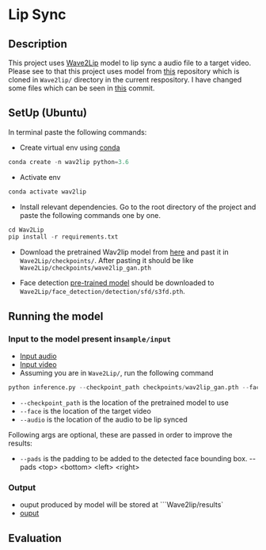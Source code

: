 # Lip Sync
## Description

This project uses [Wave2Lip](https://github.com/Rudrabha/Wav2Lip) model to  lip sync a audio file to a target video. Please see to that this project uses model from [this](https://github.com/Rudrabha/Wav2Lip) repository which is cloned in ```Wave2lip/``` directory in the current respository. I have changed some files which can be seen in [this](https://github.com/suprasauce/LIpSync/commit/a1c56bec1a7c373ef5208ac1dd5a661b25a4950b) commit.

## SetUp (Ubuntu)
In terminal paste the following commands:
- Create virtual env using [conda](https://docs.conda.io/projects/conda/en/latest/user-guide/install/linux.html)
```python
conda create -n wav2lip python=3.6
```
- Activate env
```python
conda activate wav2lip  
```
- Install relevant dependencies. Go to the root directory of the project and paste the following commands one by one.
```python
cd Wav2Lip
pip install -r requirements.txt
```
- Download the pretrained Wav2lip model from [here](https://iiitaphyd-my.sharepoint.com/:u:/g/personal/radrabha_m_research_iiit_ac_in/EdjI7bZlgApMqsVoEUUXpLsBxqXbn5z8VTmoxp55YNDcIA?e=n9ljGW) and past it in ```Wave2Lip/checkpoints/```. After pasting it should be like ```Wave2Lip/checkpoints/wave2lip_gan.pth```


- Face detection [pre-trained model](https://www.adrianbulat.com/downloads/python-fan/s3fd-619a316812.pth) should be downloaded to ```Wave2Lip/face_detection/detection/sfd/s3fd.pth```.

## Running the model
### Input to the model present in```sample/input```
- [Input audio](https://github.com/suprasauce/LIpSync/blob/main/sample/input/audio.wav)
- [Input video](https://github.com/suprasauce/LIpSync/blob/main/sample/input/video.mp4) 
- Assuming you are in ```Wave2Lip/```, run the following command
```python
python inference.py --checkpoint_path checkpoints/wav2lip_gan.pth --face ../sample/input/video.mp4 --audio ../sample/input/audio.wav --pads 0 0 0 0
```
- ```--checkpoint_path``` is the location of the pretrained model to use
- ```--face``` is the location of the target video
- ```--audio``` is the location of the audio to be lip synced

Following args are optional, these are passed in order to improve the results:
- ```--pads``` is the padding to be added to the detected face bounding box. --pads \<top> \<bottom> \<left> \<right>
### Output 
- ouput produced by model will be stored at ```Wave2lip/results`
- [ouput](https://github.com/suprasauce/LIpSync/blob/main/sample/output/output.mp4)

## Evaluation
